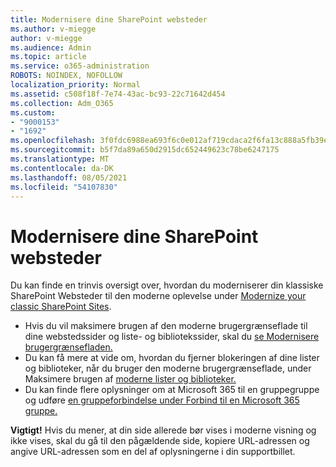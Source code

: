 ```yaml
---
title: Modernisere dine SharePoint websteder
ms.author: v-miegge
author: v-miegge
ms.audience: Admin
ms.topic: article
ms.service: o365-administration
ROBOTS: NOINDEX, NOFOLLOW
localization_priority: Normal
ms.assetid: c508f18f-7e74-43ac-bc93-22c71642d454
ms.collection: Adm_O365
ms.custom:
- "9000153"
- "1692"
ms.openlocfilehash: 3f0fdc6988ea693f6c0e012af719cdaca2f6fa13c888a5fb39e35387e1a820e7
ms.sourcegitcommit: b5f7da89a650d2915dc652449623c78be6247175
ms.translationtype: MT
ms.contentlocale: da-DK
ms.lasthandoff: 08/05/2021
ms.locfileid: "54107830"
---
```

# <a name="modernize-your-sharepoint-sites"></a>Modernisere dine SharePoint websteder

Du kan finde en trinvis oversigt over, hvordan du moderniserer din klassiske SharePoint Websteder til den moderne oplevelse under [Modernize your classic SharePoint Sites](https://docs.microsoft.com/sharepoint/dev/transform/modernize-classic-sites).

* Hvis du vil maksimere brugen af den moderne brugergrænseflade til dine webstedssider og liste- og bibliotekssider, skal du [se Modernisere brugergrænsefladen.](https://docs.microsoft.com/sharepoint/dev/transform/modernize-userinterface)
* Du kan få mere at vide om, hvordan du fjerner blokeringen af dine lister og biblioteker, når du bruger den moderne brugergrænseflade, under Maksimere brugen af [moderne lister og biblioteker.](https://docs.microsoft.com/sharepoint/dev/transform/modernize-userinterface-lists-and-libraries)
* Du kan finde flere oplysninger om at Microsoft 365 til en gruppegruppe og udføre [en gruppeforbindelse under Forbind til en Microsoft 365 gruppe.](https://docs.microsoft.com/sharepoint/dev/transform/modernize-connect-to-office365-group)

**Vigtigt!** Hvis du mener, at din side allerede bør vises i moderne visning og ikke vises, skal du gå til den pågældende side, kopiere URL-adressen og angive URL-adressen som en del af oplysningerne i din supportbillet.
